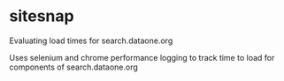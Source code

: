 # sitesnap

Evaluating load times for search.dataone.org

Uses selenium and chrome performance logging to track time to load for components of search.dataone.org


